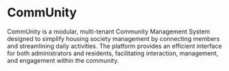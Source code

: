 # CommUnity
CommUnity is a modular, multi-tenant Community Management System designed to simplify housing society management by connecting members and streamlining daily activities. The platform provides an efficient interface for both administrators and residents, facilitating interaction, management, and engagement within the community.
